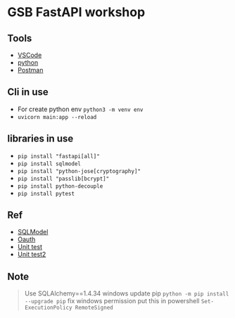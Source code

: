 # GSB FastAPI workshop

## Tools
* [VSCode](https://code.visualstudio.com/download)
* [python](https://www.python.org/downloads/)
* [Postman](https://www.postman.com/downloads/)

## Cli in use
* For create python env `python3 -m venv env`
* `uvicorn main:app --reload`

## libraries in use
* `pip install "fastapi[all]"`
* `pip install sqlmodel`
* `pip install "python-jose[cryptography]"`
* `pip install "passlib[bcrypt]"`
* `pip install python-decouple`
* `pip install pytest`


## Ref

* [SQLModel](https://sqlmodel.tiangolo.com/)
* [Oauth](https://fastapi.tiangolo.com/tutorial/security/oauth2-jwt/)
* [Unit test](https://www.fastapitutorial.com/blog/unit-testing-in-fastapi/)
* [Unit test2](https://medium.com/fastapi-tutorials/testing-fastapi-endpoints-f7e78f09b7b6)


## Note
> Use SQLAlchemy==1.4.34
> windows update pip `python -m pip install --upgrade pip`
> fix windows permission put this in powershell `Set-ExecutionPolicy RemoteSigned`
